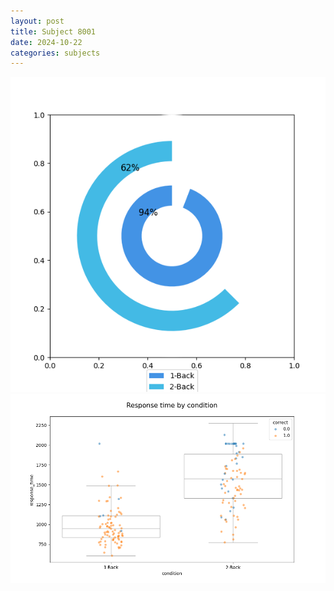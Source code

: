 ```yaml
---
layout: post
title: Subject 8001
date: 2024-10-22
categories: subjects
---
```


![](data/8001/run-4/8001_accuracy_by_condition.png)
![](data/8001/run-4/8001_response_time_by_condition.png)
